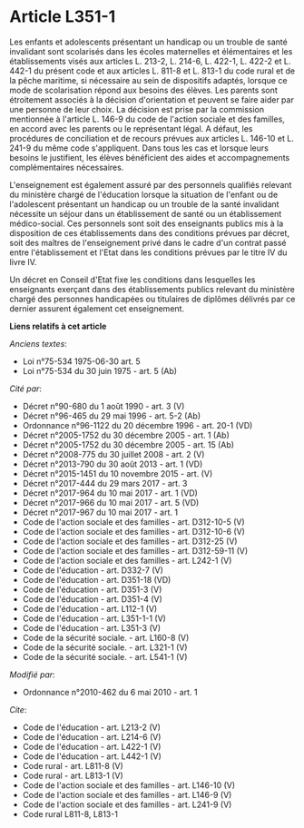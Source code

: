 # Article L351-1

Les enfants et adolescents présentant un handicap ou un trouble de santé invalidant sont scolarisés dans les écoles
maternelles et élémentaires et les établissements visés aux articles L. 213-2, 
L. 214-6, 
L. 422-1, L. 422-2 et L. 442-1 du présent code et aux articles L. 811-8 et L. 813-1 du code rural et de la pêche maritime, si
nécessaire au sein de dispositifs adaptés, lorsque ce mode de scolarisation répond aux besoins des élèves. Les parents sont
étroitement associés à la décision d'orientation et peuvent se faire aider par une personne de leur choix. La décision est
prise par la commission mentionnée à l'article L. 146-9 du code de l'action sociale et des familles, en accord avec les
parents ou le représentant légal. A défaut, les procédures de conciliation et de recours prévues aux articles L. 146-10 et L.
241-9 du même code s'appliquent. Dans tous les cas et lorsque leurs besoins le justifient, les élèves bénéficient des aides
et accompagnements complémentaires nécessaires. 

L'enseignement est également assuré par des personnels qualifiés relevant du ministère chargé de l'éducation lorsque la
situation de l'enfant ou de l'adolescent présentant un handicap ou un trouble de la santé invalidant nécessite un séjour dans
un établissement de santé ou un établissement médico-social. Ces personnels sont soit des enseignants publics mis à la
disposition de ces établissements dans des conditions prévues par décret, soit des maîtres de l'enseignement privé dans le
cadre d'un contrat passé entre l'établissement et l'Etat dans les conditions prévues par le titre IV du livre IV. 

Un décret en Conseil d'Etat fixe les conditions dans lesquelles les enseignants exerçant dans des établissements publics
relevant du ministère chargé des personnes handicapées ou titulaires de diplômes délivrés par ce dernier assurent également
cet enseignement.

**Liens relatifs à cet article**

_Anciens textes_:

  - Loi n°75-534 1975-06-30 art. 5
  - Loi n°75-534 du 30 juin 1975 - art. 5 (Ab)

_Cité par_:

  - Décret n°90-680 du 1 août 1990 - art. 3 (V)
  - Décret n°96-465 du 29 mai 1996 - art. 5-2 (Ab)
  - Ordonnance n°96-1122 du 20 décembre 1996 - art. 20-1 (VD)
  - Décret n°2005-1752 du 30 décembre 2005 - art. 1 (Ab)
  - Décret n°2005-1752 du 30 décembre 2005 - art. 15 (Ab)
  - Décret n°2008-775 du 30 juillet 2008 - art. 2 (V)
  - Décret n°2013-790 du 30 août 2013 - art. 1 (VD)
  - Décret n°2015-1451 du 10 novembre 2015 - art. (V)
  - Décret n°2017-444 du 29 mars 2017 - art. 3
  - Décret n°2017-964 du 10 mai 2017 - art. 1 (VD)
  - Décret n°2017-966 du 10 mai 2017 - art. 5 (VD)
  - Décret n°2017-967 du 10 mai 2017 - art. 1
  - Code de l'action sociale et des familles - art. D312-10-5 (V)
  - Code de l'action sociale et des familles - art. D312-10-6 (V)
  - Code de l'action sociale et des familles - art. D312-25 (V)
  - Code de l'action sociale et des familles - art. D312-59-11 (V)
  - Code de l'action sociale et des familles - art. L242-1 (V)
  - Code de l'éducation - art. D332-7 (V)
  - Code de l'éducation - art. D351-18 (VD)
  - Code de l'éducation - art. D351-3 (V)
  - Code de l'éducation - art. D351-4 (V)
  - Code de l'éducation - art. L112-1 (V)
  - Code de l'éducation - art. L351-1-1 (V)
  - Code de l'éducation - art. L351-3 (V)
  - Code de la sécurité sociale. - art. L160-8 (V)
  - Code de la sécurité sociale. - art. L321-1 (V)
  - Code de la sécurité sociale. - art. L541-1 (V)

_Modifié par_:

  - Ordonnance n°2010-462 du 6 mai 2010 - art. 1

_Cite_:

  - Code de l'éducation - art. L213-2 (V)
  - Code de l'éducation - art. L214-6 (V)
  - Code de l'éducation - art. L422-1 (V)
  - Code de l'éducation - art. L442-1 (V)
  - Code rural - art. L811-8 (V)
  - Code rural - art. L813-1 (V)
  - Code de l'action sociale et des familles - art. L146-10 (V)
  - Code de l'action sociale et des familles - art. L146-9 (V)
  - Code de l'action sociale et des familles - art. L241-9 (V)
  - Code rural L811-8, L813-1
